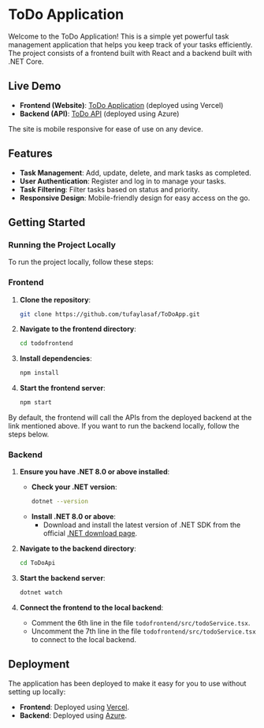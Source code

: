 # ToDo Application

Welcome to the ToDo Application! This is a simple yet powerful task management application that helps you keep track of your tasks efficiently. The project consists of a frontend built with React and a backend built with .NET Core.

## Live Demo

- **Frontend (Website)**: [ToDo Application](https://tufayltodoapp.vercel.app/) (deployed using Vercel)
- **Backend (API)**: [ToDo API](https://tufayltodoapi.azurewebsites.net/swagger/index.html) (deployed using Azure)

The site is mobile responsive for ease of use on any device.

## Features

- **Task Management**: Add, update, delete, and mark tasks as completed.
- **User Authentication**: Register and log in to manage your tasks.
- **Task Filtering**: Filter tasks based on status and priority.
- **Responsive Design**: Mobile-friendly design for easy access on the go.

## Getting Started

### Running the Project Locally

To run the project locally, follow these steps:

### Frontend

1. **Clone the repository**:
    ```sh
    git clone https://github.com/tufaylasaf/ToDoApp.git
    ```

2. **Navigate to the frontend directory**:
    ```sh
    cd todofrontend
    ```

3. **Install dependencies**:
    ```sh
    npm install
    ```

4. **Start the frontend server**:
    ```sh
    npm start
    ```

By default, the frontend will call the APIs from the deployed backend at the link mentioned above. If you want to run the backend locally, follow the steps below.

### Backend

1. **Ensure you have .NET 8.0 or above installed**:
    - **Check your .NET version**:
        ```sh
        dotnet --version
        ```
    - **Install .NET 8.0 or above**:
        - Download and install the latest version of .NET SDK from the official [.NET download page](https://dotnet.microsoft.com/download).

2. **Navigate to the backend directory**:
    ```sh
    cd ToDoApi
    ```

3. **Start the backend server**:
    ```sh
    dotnet watch
    ```
       
4. **Connect the frontend to the local backend**:
    - Comment the 6th line in the file `todofrontend/src/todoService.tsx`.
    - Uncomment the 7th line in the file `todofrontend/src/todoService.tsx` to connect to the local backend.

## Deployment

The application has been deployed to make it easy for you to use without setting up locally:

- **Frontend**: Deployed using [Vercel](https://tufayltodoapp.vercel.app/).
- **Backend**: Deployed using [Azure](https://tufayltodoapi.azurewebsites.net/swagger/index.html).
